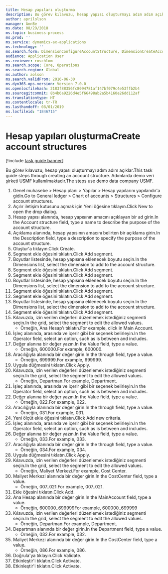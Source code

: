 ```yaml
---
title: Hesap yapıları oluşturma
description: Bu görev kılavuzu, hesap yapısı oluşturmayı adım adım açıklar.
author: aprilolson
manager: AnnBe
ms.date: 08/29/2018
ms.topic: business-process
ms.prod: ''
ms.service: dynamics-ax-applications
ms.technology: ''
ms.search.form: DimensionConfigureAccountStructure, DimensionCreateAccountStructure, DimensionHierarchyAddLevel, DimensionHierarchyConstraintActivate
audience: Application User
ms.reviewer: roschlom
ms.search.scope: Core, Operations
ms.search.region: Global
ms.author: aolson
ms.search.validFrom: 2016-06-30
ms.dyn365.ops.version: Version 7.0.0
ms.openlocfilehash: 2183f88356fc8094781af147bf079c4e53ffb2b4
ms.sourcegitcommit: 8b4b6a9226d4e5f66498ab2a5b4160e26dd112af
ms.translationtype: HT
ms.contentlocale: tr-TR
ms.lasthandoff: 08/01/2019
ms.locfileid: "1846715"
---
```

# <a name="create-account-structures"></a><span data-ttu-id="8293e-103">Hesap yapıları oluşturma</span><span class="sxs-lookup"><span data-stu-id="8293e-103">Create account structures</span></span>

[!include [task guide banner](../../includes/task-guide-banner.md)]

<span data-ttu-id="8293e-104">Bu görev kılavuzu, hesap yapısı oluşturmayı adım adım açıklar.</span><span class="sxs-lookup"><span data-stu-id="8293e-104">This task guide steps through creating an account structure.</span></span> <span data-ttu-id="8293e-105">Adımlarda demo veri şirketi USMF kullanılmaktadır.</span><span class="sxs-lookup"><span data-stu-id="8293e-105">The steps use demo data company USMF.</span></span>

1. <span data-ttu-id="8293e-106">Genel muhasebe > Hesap planı > Yapılar > Hesap yapılarını yapılandır'a gidin.</span><span class="sxs-lookup"><span data-stu-id="8293e-106">Go to General ledger > Chart of accounts > Structures > Configure account structures.</span></span>
2. <span data-ttu-id="8293e-107">Açılır iletişim kutusunu açmak için Yeni öğesine tıklayın.</span><span class="sxs-lookup"><span data-stu-id="8293e-107">Click New to open the drop dialog.</span></span>
3. <span data-ttu-id="8293e-108">Hesap yapısı alanında, hesap yapısının amacını açıklayan bir ad girin.</span><span class="sxs-lookup"><span data-stu-id="8293e-108">In the Account structure field, type a name to describe the purpose of the account structure.</span></span>
4. <span data-ttu-id="8293e-109">Açıklama alanında, hesap yapısının amacını belirten bir açıklama girin.</span><span class="sxs-lookup"><span data-stu-id="8293e-109">In the Description field, type a description to specify the purpose of the account structure.</span></span>
5. <span data-ttu-id="8293e-110">Oluştur'a tıklayın.</span><span class="sxs-lookup"><span data-stu-id="8293e-110">Click Create.</span></span>
6. <span data-ttu-id="8293e-111">Segment ekle öğesini tıklatın.</span><span class="sxs-lookup"><span data-stu-id="8293e-111">Click Add segment.</span></span>
7. <span data-ttu-id="8293e-112">Boyutlar listesinde, hesap yapısına eklenecek boyutu seçin.</span><span class="sxs-lookup"><span data-stu-id="8293e-112">In the Dimensions list, select the dimension to add to the account structure.</span></span>
8. <span data-ttu-id="8293e-113">Segment ekle öğesini tıklatın.</span><span class="sxs-lookup"><span data-stu-id="8293e-113">Click Add segment.</span></span>
9. <span data-ttu-id="8293e-114">Segment ekle öğesini tıklatın.</span><span class="sxs-lookup"><span data-stu-id="8293e-114">Click Add segment.</span></span>
10. <span data-ttu-id="8293e-115">Boyutlar listesinde, hesap yapısına eklenecek boyutu seçin.</span><span class="sxs-lookup"><span data-stu-id="8293e-115">In the Dimensions list, select the dimension to add to the account structure.</span></span>
11. <span data-ttu-id="8293e-116">Segment ekle öğesini tıklatın.</span><span class="sxs-lookup"><span data-stu-id="8293e-116">Click Add segment.</span></span>
12. <span data-ttu-id="8293e-117">Segment ekle öğesini tıklatın.</span><span class="sxs-lookup"><span data-stu-id="8293e-117">Click Add segment.</span></span>
13. <span data-ttu-id="8293e-118">Boyutlar listesinde, hesap yapısına eklenecek boyutu seçin.</span><span class="sxs-lookup"><span data-stu-id="8293e-118">In the Dimensions list, select the dimension to add to the account structure.</span></span>
14. <span data-ttu-id="8293e-119">Segment ekle öğesini tıklatın.</span><span class="sxs-lookup"><span data-stu-id="8293e-119">Click Add segment.</span></span>
15. <span data-ttu-id="8293e-120">Kılavuzda, izin verilen değerleri düzenlemek istediğiniz segmenti seçin.</span><span class="sxs-lookup"><span data-stu-id="8293e-120">In the grid, select the segment to edit the allowed values.</span></span>
    * <span data-ttu-id="8293e-121">Örneğin, Ana Hesap'ı tıklatın.</span><span class="sxs-lookup"><span data-stu-id="8293e-121">For example, click in Main Account.</span></span>  
16. <span data-ttu-id="8293e-122">İşleç alanında, arasında ve içerir gibi bir seçenek belirleyin.</span><span class="sxs-lookup"><span data-stu-id="8293e-122">In the Operator field, select an option, such as is between and includes.</span></span>
17. <span data-ttu-id="8293e-123">Değer alanına bir değer yazın.</span><span class="sxs-lookup"><span data-stu-id="8293e-123">In the Value field, type a value.</span></span>
    * <span data-ttu-id="8293e-124">Örneğin, 600000.</span><span class="sxs-lookup"><span data-stu-id="8293e-124">For example, 600000.</span></span>  
18. <span data-ttu-id="8293e-125">Aracılığıyla alanında bir değer girin.</span><span class="sxs-lookup"><span data-stu-id="8293e-125">In the through field, type a value.</span></span>
    * <span data-ttu-id="8293e-126">Örneğin, 699999.</span><span class="sxs-lookup"><span data-stu-id="8293e-126">For example, 699999.</span></span>  
19. <span data-ttu-id="8293e-127">Uygula düğmesini tıklatın.</span><span class="sxs-lookup"><span data-stu-id="8293e-127">Click Apply.</span></span>
20. <span data-ttu-id="8293e-128">Kılavuzda, izin verilen değerleri düzenlemek istediğiniz segmenti seçin.</span><span class="sxs-lookup"><span data-stu-id="8293e-128">In the grid, select the segment to edit the allowed values.</span></span>
    * <span data-ttu-id="8293e-129">Örneğin, Departman.</span><span class="sxs-lookup"><span data-stu-id="8293e-129">For example, Department.</span></span>  
21. <span data-ttu-id="8293e-130">İşleç alanında, arasında ve içerir gibi bir seçenek belirleyin.</span><span class="sxs-lookup"><span data-stu-id="8293e-130">In the Operator field, select an option, such as is between and includes.</span></span>
22. <span data-ttu-id="8293e-131">Değer alanına bir değer yazın.</span><span class="sxs-lookup"><span data-stu-id="8293e-131">In the Value field, type a value.</span></span>
    * <span data-ttu-id="8293e-132">Örneğin, 022.</span><span class="sxs-lookup"><span data-stu-id="8293e-132">For example, 022.</span></span>  
23. <span data-ttu-id="8293e-133">Aracılığıyla alanında bir değer girin.</span><span class="sxs-lookup"><span data-stu-id="8293e-133">In the through field, type a value.</span></span>
    * <span data-ttu-id="8293e-134">Örneğin, 031.</span><span class="sxs-lookup"><span data-stu-id="8293e-134">For example, 031.</span></span>  
24. <span data-ttu-id="8293e-135">Yeni ölçüt ekle öğesini tıklatın.</span><span class="sxs-lookup"><span data-stu-id="8293e-135">Click Add new criteria.</span></span>
25. <span data-ttu-id="8293e-136">İşleç alanında, arasında ve içerir gibi bir seçenek belirleyin.</span><span class="sxs-lookup"><span data-stu-id="8293e-136">In the Operator field, select an option, such as is between and includes.</span></span>
26. <span data-ttu-id="8293e-137">Değer alanına bir değer yazın.</span><span class="sxs-lookup"><span data-stu-id="8293e-137">In the Value field, type a value.</span></span>
    * <span data-ttu-id="8293e-138">Örneğin, 033.</span><span class="sxs-lookup"><span data-stu-id="8293e-138">For example, 033.</span></span>  
27. <span data-ttu-id="8293e-139">Aracılığıyla alanında bir değer girin.</span><span class="sxs-lookup"><span data-stu-id="8293e-139">In the through field, type a value.</span></span>
    * <span data-ttu-id="8293e-140">Örneğin, 034.</span><span class="sxs-lookup"><span data-stu-id="8293e-140">For example, 034.</span></span>  
28. <span data-ttu-id="8293e-141">Uygula düğmesini tıklatın.</span><span class="sxs-lookup"><span data-stu-id="8293e-141">Click Apply.</span></span>
29. <span data-ttu-id="8293e-142">Kılavuzda, izin verilen değerleri düzenlemek istediğiniz segmenti seçin.</span><span class="sxs-lookup"><span data-stu-id="8293e-142">In the grid, select the segment to edit the allowed values.</span></span>
    * <span data-ttu-id="8293e-143">Örneğin, Maliyet Merkezi.</span><span class="sxs-lookup"><span data-stu-id="8293e-143">For example, Cost Center.</span></span>  
30. <span data-ttu-id="8293e-144">Maliyet Merkezi alanında bir değer girin.</span><span class="sxs-lookup"><span data-stu-id="8293e-144">In the CostCenter field, type a value.</span></span>
    * <span data-ttu-id="8293e-145">Örneğin, 007..021.</span><span class="sxs-lookup"><span data-stu-id="8293e-145">For example, 007..021.</span></span>  
31. <span data-ttu-id="8293e-146">Ekle öğesini tıklatın.</span><span class="sxs-lookup"><span data-stu-id="8293e-146">Click Add.</span></span>
32. <span data-ttu-id="8293e-147">Ana Hesap alanında bir değer girin.</span><span class="sxs-lookup"><span data-stu-id="8293e-147">In the MainAccount field, type a value.</span></span>
    * <span data-ttu-id="8293e-148">Örneğin, 600000..699999</span><span class="sxs-lookup"><span data-stu-id="8293e-148">For example, 600000..699999</span></span>  
33. <span data-ttu-id="8293e-149">Kılavuzda, izin verilen değerleri düzenlemek istediğiniz segmenti seçin.</span><span class="sxs-lookup"><span data-stu-id="8293e-149">In the grid, select the segment to edit the allowed values.</span></span>
    * <span data-ttu-id="8293e-150">Örneğin, Departman.</span><span class="sxs-lookup"><span data-stu-id="8293e-150">For example, Department.</span></span>  
34. <span data-ttu-id="8293e-151">Departman alanında bir değer girin.</span><span class="sxs-lookup"><span data-stu-id="8293e-151">In the Department field, type a value.</span></span>
    * <span data-ttu-id="8293e-152">Örneğin, 032.</span><span class="sxs-lookup"><span data-stu-id="8293e-152">For example, 032.</span></span>  
35. <span data-ttu-id="8293e-153">Maliyet Merkezi alanında bir değer girin.</span><span class="sxs-lookup"><span data-stu-id="8293e-153">In the CostCenter field, type a value.</span></span>
    * <span data-ttu-id="8293e-154">Örneğin, 086.</span><span class="sxs-lookup"><span data-stu-id="8293e-154">For example, 086.</span></span>  
36. <span data-ttu-id="8293e-155">Doğrula'ya tıklayın.</span><span class="sxs-lookup"><span data-stu-id="8293e-155">Click Validate.</span></span>
37. <span data-ttu-id="8293e-156">Etkinleştir'i tıklatın.</span><span class="sxs-lookup"><span data-stu-id="8293e-156">Click Activate.</span></span>
38. <span data-ttu-id="8293e-157">Etkinleştir'i tıklatın.</span><span class="sxs-lookup"><span data-stu-id="8293e-157">Click Activate.</span></span>

